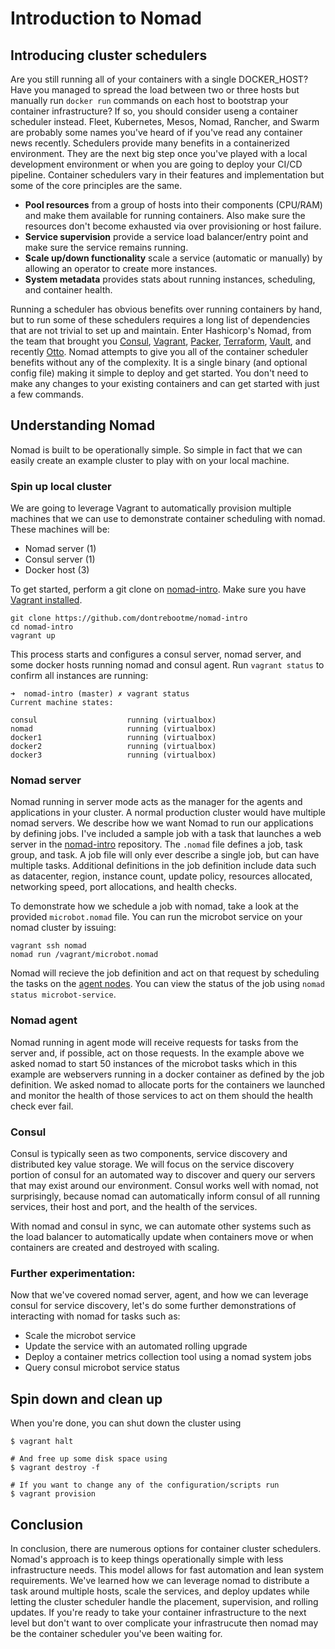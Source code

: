 # Introduction to Nomad

## Introducing cluster schedulers
Are you still running all of your containers with a single DOCKER_HOST? Have you managed to spread the load between two or three hosts but manually run `docker run` commands on each host to bootstrap your container infrastructure? If so, you should consider useng a container scheduler instead.
Fleet, Kubernetes, Mesos, Nomad, Rancher, and Swarm are probably some names you've heard of if you've read any container news recently. Schedulers provide many benefits in a containerized environment. They are the next big step once you've played with a local development environment or when you are going to deploy your CI/CD pipeline. Container schedulers vary in their features and implementation but some of the core principles are the same.

* **Pool resources** from a group of hosts into their components (CPU/RAM) and make them available for running containers. Also make sure the resources don't become exhausted via over provisioning or host failure.
* **Service supervision** provide a service load balancer/entry point and make sure the service remains running.
* **Scale up/down functionality** scale a service (automatic or manually) by allowing an operator to create more instances.
* **System metadata** provides stats about running instances, scheduling, and container health.

Running a scheduler has obvious benefits over running containers by hand, but to run some of these schedulers requires a long list of dependencies that are not trivial to set up and maintain. Enter Hashicorp's Nomad, from the team that brought you [Consul](https://www.consul.io/), [Vagrant](https://www.vagrantup.com/), [Packer](https://www.packer.io/), [Terraform](https://terraform.io/), [Vault](https://www.vaultproject.io/), and recently [Otto](https://ottoproject.io/). Nomad attempts to give you all of the container scheduler benefits without any of the complexity. It is a single binary (and optional config file) making it simple to deploy and get started. You don't need to make any changes to your existing containers and can get started with just a few commands.

## Understanding Nomad
Nomad is built to be operationally simple. So simple in fact that we can easily create an example cluster to play with on your local machine.

### Spin up local cluster
We are going to leverage Vagrant to automatically provision multiple machines that we can use to demonstrate container scheduling with nomad. These machines will be:
* Nomad server (1)
* Consul server (1)
* Docker host (3)

To get started, perform a git clone on [nomad-intro](https://github.com/dontrebootme/nomad-intro). Make sure you have [Vagrant installed](https://docs.vagrantup.com/v2/installation/).

```
git clone https://github.com/dontrebootme/nomad-intro
cd nomad-intro
vagrant up
```

This process starts and configures a consul server, nomad server, and some docker hosts running nomad and consul agent. Run `vagrant status` to confirm all instances are running:

```
➜  nomad-intro (master) ✗ vagrant status
Current machine states:

consul                    running (virtualbox)
nomad                     running (virtualbox)
docker1                   running (virtualbox)
docker2                   running (virtualbox)
docker3                   running (virtualbox)
```

### Nomad server
Nomad running in server mode acts as the manager for the agents and applications in your cluster. A normal production cluster would have multiple nomad servers. We describe how we want Nomad to run our applications by defining jobs. I've included a sample job with a task that launches a web server in the [nomad-intro](https://github.com/dontrebootme/nomad-intro) repository. The `.nomad` file defines a job, task group, and task. A job file will only ever describe a single job, but can have multiple tasks. Additional definitions in the job definition include data such as datacenter, region, instance count, update policy, resources allocated, networking speed, port allocations, and health checks.

To demonstrate how we schedule a job with nomad, take a look at the provided `microbot.nomad` file. You can run the microbot service on your nomad cluster by issuing:

```
vagrant ssh nomad
nomad run /vagrant/microbot.nomad
```

Nomad will recieve the job definition and act on that request by scheduling the tasks on the [agent nodes](#agents). You can view the status of the job using `nomad status microbot-service`.

### <a name="agents"></a>Nomad agent
Nomad running in agent mode will receive requests for tasks from the server and, if possible, act on those requests. In the example above we asked nomad to start 50 instances of the microbot tasks which in this example are webservers running in a docker container as defined by the job definition. We asked nomad to allocate ports for the containers we launched and monitor the health of those services to act on them should the health check ever fail.

### Consul
Consul is typically seen as two components, service discovery and distributed key value storage. We will focus on the service discovery portion of consul for an automated way to discover and query our servers that may exist around our environment. Consul works well with nomad, not surprisingly, because nomad can automatically inform consul of all running services, their host and port, and the health of the services.

With nomad and consul in sync, we can automate other systems such as the load balancer to automatically update when containers move or when containers are created and destroyed with scaling.

### Further experimentation:
Now that we've covered nomad server, agent, and how we can leverage consul for service discovery, let's do some further demonstrations of interacting with nomad for tasks such as:
* Scale the microbot service
* Update the service with an automated rolling upgrade
* Deploy a container metrics collection tool using a nomad system jobs
* Query consul microbot service status

## Spin down and clean up

When you're done, you can shut down the cluster using
```
$ vagrant halt

# And free up some disk space using
$ vagrant destroy -f

# If you want to change any of the configuration/scripts run
$ vagrant provision
```

## Conclusion
In conclusion, there are numerous options for container cluster schedulers. Nomad's approach is to keep things operationally simple with less infrastructure needs. This model allows for fast automation and lean system requirements. We've learned how we can leverage nomad to distribute a task around multiple hosts, scale the services, and deploy updates while letting the cluster scheduler handle the placement, supervision, and rolling updates. If you're ready to take your container infrastructure to the next level but don't want to over complicate your infrastrucute then nomad may be the container scheduler you've been waiting for.
